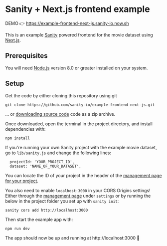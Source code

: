 # Sanity + Next.js frontend example

DEMO 👉 https://example-frontend-next-js.sanity-io.now.sh

This is an example [Sanity](https://www.sanity.io/) powered frontend for the movie dataset using [Next.js](https://github.com/zeit/next.js/).

## Prerequisites

You will need [Node.js](https://nodejs.org) version 8.0 or greater installed on your system.

## Setup

Get the code by either cloning this repository using git

```
git clone https://github.com/sanity-io/example-frontend-next-js.git
```

... or [downloading source code](https://github.com/sanity-io/example-frontend-next-js/archive/master.zip) code as a zip archive.

Once downloaded, open the terminal in the project directory, and install dependencies with:

```
npm install
```

If you're running your own Sanity project with the example movie dataset, go to `lib/sanity.js` and change the following lines:

```
  projectId: 'YOUR_PROJECT_ID',
  dataset: 'NAME_OF_YOUR_DATASET',
```

You can locate the ID of your project in the header of the [management page for your project](https://manage.sanity.io/).

You also need to enable `localhost:3000` in your CORS Origins settings! Either through the [management page](https://manage.sanity.io/) under `settings` or by running the below in the project folder you set up with `sanity init`:

```
sanity cors add http://localhost:3000
```

Then start the example app with:

```
npm run dev
```

The app should now be up and running at http://localhost:3000 🚀
